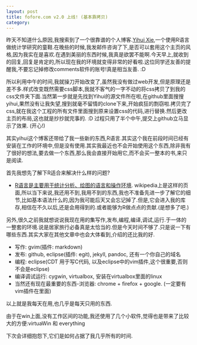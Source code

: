 ```yaml
---
layout: post
title: fofore.com v2.0 上线! (基本靠拷贝)
category: 
---
```


昨天不知道什么原因,我搜索到了一个很靠谱的个人博客.[Yihui Xie](http://yihui.name/),一个使用R语言做统计学研究的童鞋.在晚些的时候,我发邮件咨询了下,是否可以套用这个主页的风格,因为我实在是喜欢.在遇到美丽的东西时候,我真是欲罢不能啊.今天早上,就收到的回复,回复是肯定的,所以现在我的环境就变得非常的好看啦.这位同学还友善的提醒我,不要忘记掉修改comments软件的账号!真是相当友善. :D

所以利用中午的时间,我就操刀开始改变了,虽然我没有做过web开发,但是原理还是差不多.样式改变既然需要css脚本,我就不客气的一字不动的将css拷贝了到我的css文件夹下面.当然第一步就是先找到Yihui的源文件所在啦,在github里面搜搜yihui,果然没有让我失望,搜到就毫不留情的clone下来,开始疯狂的剽窃啦.拷贝完了css,就在我这个工程的所有文件里面搜到原来设置css的代码,进行替换.然后更改主页的布局,这也就是抄抄就完事的. :D 过程只用了半个中午,提交上github立马显示了效果. (开心!)

其实yihui这个博客还带给了我一些新的东西,R语言.其实这个我在前段时间已经有安装在工作的环境中,但是没有使用.其实我最近也不会开始使用这个东西,除非我有了很好的想法,要去做一个东西,那么我会直接开始用它,而不会买一整本的书,来只是阅读.

首先我想先了解下R适合来解决什么样的问题?

* [R语言是主要用于统计分析、绘图的语言和操作环境](https://zh.wikipedia.org/wiki/R%E8%AF%AD%E8%A8%80). wikipedia上是这样的页面,所以当下来说,我还用不到,我用不到的东西,我也不准备先进一步了解它的细节,比如基本语法什么的,因为我可能后天又会忘记掉了.但是,它会进入我的库存,相信在不久以后,还是会用得到的.或者能够为R做点点的贡献.(是想多了吧.)

另外,很久之前我就想说说我现在用的集写作,发布,编程,编译,调试,运行.于一体的一整套的环境.说是居家旅行必备真是太恰当的.但是今天时间不够了.只是说一下有哪些东西.其实大家在其他文章中也会大体看到,介绍的还比我的好.

* 写作: gvim(插件: markdown)
* 发布: github, eclipse(插件: egit), jekyll, pandoc, 还有一个你自己的域名
* 编程: eclipse(CDT 用于写C代码, 以及eclipse中的vim插件,这个很重要,否则不会是eclipse)
* 编译调试运行: cygwin, virtualbox, 安装在virtualbox里面的linux
* 当然还有现在最重要的东西-浏览器: chrome + firefox + google. (一定要有vim插件在里面)

以上就是我每天在用,也几乎是每天只用的东西.

由于在win上面,没有工作区间的功能,我还使用了几个小软件,觉得也是带来了比较大的方便:virtuaWin 和 everything

下次会详细抱怨下,它们是如何占据了我几乎所有的时间.

